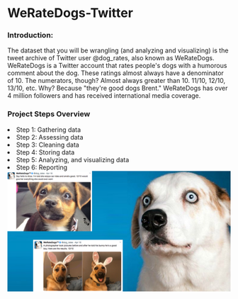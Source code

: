 # WeRateDogs-Twitter

### Introduction:
The dataset that you will be wrangling (and analyzing and visualizing) is the tweet archive of Twitter user @dog_rates, also known as WeRateDogs. WeRateDogs is a Twitter account that rates people's dogs with a humorous comment about the dog. These ratings almost always have a denominator of 10. The numerators, though? Almost always greater than 10. 11/10, 12/10, 13/10, etc. Why? Because "they're good dogs Brent." WeRateDogs has over 4 million followers and has received international media coverage.

### Project Steps Overview
<li> Step 1: Gathering data
<li> Step 2: Assessing data
<li> Step 3: Cleaning data
<li> Step 4: Storing data
<li> Step 5: Analyzing, and visualizing data
<li> Step 6: Reporting
<br>
<img src="dog.jpg" alt="We Rate Dog Twitter Image" width="auto" height="auto">

